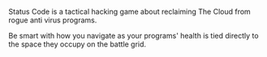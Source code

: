 Status Code is a tactical hacking game about reclaiming The Cloud from rogue anti virus programs.

Be smart with how you navigate as your programs' health is tied directly to the space they occupy on the battle grid.